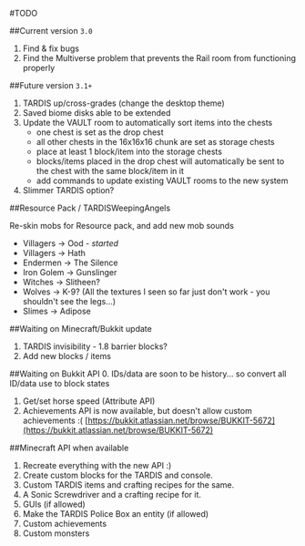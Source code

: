 #TODO

##Current version `3.0`
1. Find & fix bugs
2. Find the Multiverse problem that prevents the Rail room from functioning properly

##Future version `3.1+`
1. TARDIS up/cross-grades (change the desktop theme)
2. Saved biome disks able to be extended
3. Update the VAULT room to automatically sort items into the chests
   * one chest is set as the drop chest
   * all other chests in the 16x16x16 chunk are set as storage chests
   * place at least 1 block/item into the storage chests
   * blocks/items placed in the drop chest will automatically be sent to the chest with the same block/item in it
   * add commands to update existing VAULT rooms to the new system
4. Slimmer TARDIS option?

##Resource Pack / TARDISWeepingAngels

Re-skin mobs for Resource pack, and add new mob sounds

* Villagers -> Ood - _started_
* Villagers -> Hath
* Endermen -> The Silence
* Iron Golem -> Gunslinger
* Witches -> Slitheen?
* Wolves -> K-9? (All the textures I seen so far just don't work - you shouldn't see the legs...)
* Slimes -> Adipose

##Waiting on Minecraft/Bukkit update

1. TARDIS invisibility - 1.8 barrier blocks?
2. Add new blocks / items

##Waiting on Bukkit API
0. IDs/data are soon to be history... so convert all ID/data use to block states 
1. Get/set horse speed (Attribute API)
2. Achievements API is now available, but doesn't allow custom achievements :( [https://bukkit.atlassian.net/browse/BUKKIT-5672](https://bukkit.atlassian.net/browse/BUKKIT-5672)

##Minecraft API when available
1. Recreate everything with the new API :)
2. Create custom blocks for the TARDIS and console.
3. Custom TARDIS items and crafting recipes for the same.
4. A Sonic Screwdriver and a crafting recipe for it.
5. GUIs (if allowed)
6. Make the TARDIS Police Box an entity (if allowed)
7. Custom achievements
8. Custom monsters
